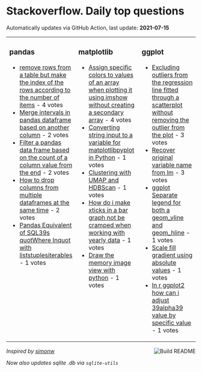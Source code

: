 # Stackoverflow. Daily top questions 

Automatically updates via GitHub Action, last update: **<!-- date starts -->2021-07-15<!-- date ends -->**


<table><tr><td valign="top" width="33%">

### pandas
<!-- pandas starts -->
* [remove rows from a table but make the index of the rows according to the number of items](https://stackoverflow.com/questions/68400406/remove-rows-from-a-table-but-make-the-index-of-the-rows-according-to-the-number) - 4 votes
* [Merge intervals in pandas dataframe based on another column](https://stackoverflow.com/questions/68390034/merge-intervals-in-pandas-dataframe-based-on-another-column) - 2 votes
* [Filter a pandas data frame based on the count of a column value from the end](https://stackoverflow.com/questions/68396158/filter-a-pandas-data-frame-based-on-the-count-of-a-column-value-from-the-end) - 2 votes
* [How to drop columns from multiple dataframes at the same time](https://stackoverflow.com/questions/68394563/how-to-drop-columns-from-multiple-dataframes-at-the-same-time) - 2 votes
* [Pandas Equivalent of SQL39s quotWhere Inquot with liststuplesiterables](https://stackoverflow.com/questions/68398741/pandas-equivalent-of-sqls-where-in-with-lists-tuples-iterables) - 1 votes
<!-- pandas ends -->
</td><td valign="top" width="34%">


### matplotlib
<!-- matplotlib starts -->
* [Assign specific colors to values of an array when plotting it using imshow without creating a secondary array](https://stackoverflow.com/questions/68390704/assign-specific-colors-to-values-of-an-array-when-plotting-it-using-imshow-witho) - 4 votes
* [Converting string input to a variable for matplotlibpyplot in Python](https://stackoverflow.com/questions/68391020/converting-string-input-to-a-variable-for-matplotlib-pyplot-in-python) - 1 votes
* [Clustering with UMAP and HDBScan](https://stackoverflow.com/questions/68398233/clustering-with-umap-and-hdbscan) - 1 votes
* [How do i make xticks in a bar graph not be cramped when working with yearly data](https://stackoverflow.com/questions/68397380/how-do-i-make-xticks-in-a-bar-graph-not-be-cramped-when-working-with-yearly-data) - 1 votes
* [Draw the memory image view with python](https://stackoverflow.com/questions/68395962/draw-the-memory-image-view-with-python) - 1 votes
<!-- matplotlib ends -->
</td><td valign="top" width="34%">


### ggplot
<!-- ggplot2 starts -->
* [Excluding outliers from the regression line fitted through a scatterplot without removing the outlier from the plot](https://stackoverflow.com/questions/68396603/excluding-outliers-from-the-regression-line-fitted-through-a-scatterplot-witho) - 3 votes
* [Recover original variable name from lm](https://stackoverflow.com/questions/68389318/recover-original-variable-name-from-lm) - 3 votes
* [ggplot Separate legend for both a geom_vline and geom_hline](https://stackoverflow.com/questions/68394571/ggplot-separate-legend-for-both-a-geom-vline-and-geom-hline) - 1 votes
* [Scale fill gradient using absolute values](https://stackoverflow.com/questions/68400390/scale-fill-gradient-using-absolute-values) - 1 votes
* [In r ggplot2 how can i adjust 39alpha39 value by specific value](https://stackoverflow.com/questions/68387307/in-r-ggplot2-how-can-i-adjust-alpha-value-by-specific-value) - 1 votes
<!-- ggplot2 ends -->
</td></tr></table>

<a href="https://github.com/hp0404/hp0404/actions"><img src="https://github.com/hp0404/hp0404/workflows/Build%20README/badge.svg" align="right" alt="Build README"></a> <p>*Inspired by  [simonw](https://github.com/simonw/simonw)*</p> <p> *Now also updates sqlite .db via `sqlite-utils`* </p>
